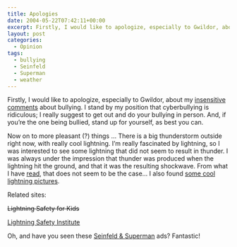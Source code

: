 ```yaml
---
title: Apologies
date: 2004-05-22T07:42:11+00:00
excerpt: Firstly, I would like to apologize, especially to Gwildor, about my insensitive comments about bullying. I stand by my
layout: post
categories:
  - Opinion
tags:
  - bullying
  - Seinfeld
  - Superman
  - weather
---
```

Firstly, I would like to apologize, especially to Gwildor, about my <a href="/cyberbullying.html" target="_blank">insensitive comments</a> about bullying. I stand by my position that cyberbullying is ridiculous; I really suggest to get out and do your bullying in person. And, if you&#8217;re the one being bullied, stand up for yourself, as best you can.

Now on to more pleasant (?) things &#8230; There is a big thunderstorm outside right now, with really cool lightning. I&#8217;m really fascinated by lightning, so I was interested to see some lightning that did not seem to result in thunder. I was always under the impression that thunder was produced when the lightning hit the ground, and that it was the resulting shockwave. From what I have <a href="http://www.nssl.noaa.gov/primer/lightning/ltg_basics.html" target="_blank">read</a>, that does not seem to be the case&#8230; I also found <a href="https://www.google.ca/search?q=cool+lightning+pictures&hl=en&prmd=imvns&source=lnms&tbm=isch&sa=X&ei=494rUPbwO6vqiwKXjYH4BA&ved=0CAoQ_AUoAQ&biw=1264&bih=871" target="_blank">some cool lightning pictures</a>.

Related sites:
  
<del>Lightning Safety for Kids</del>
  
<a href="http://www.lightningsafety.com/nlsi_pls/lst.html" target="_blank">Lightning Safety Institute</a>

Oh, and have you seen these <a href="http://www.youtube.com/watch?v=B-uQROMtoGc" target="_blank">Seinfeld & Superman</a> ads? Fantastic!